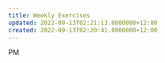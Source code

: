 ```yaml
---
title: Weekly Exercises
updated: 2022-09-13T02:21:13.0000000+12:00
created: 2022-09-13T02:20:41.0000000+12:00
---
```


PM
